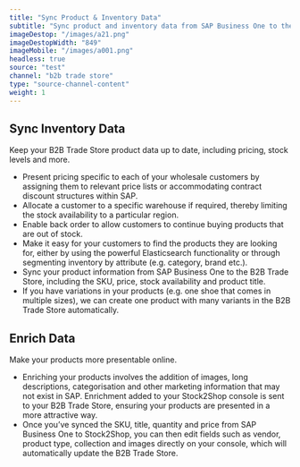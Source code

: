 ```yaml
---
title: "Sync Product & Inventory Data"
subtitle: "Sync product and inventory data from SAP Business One to the B2B Trade Store"
imageDestop: "/images/a21.png"
imageDestopWidth: "849"
imageMobile: "/images/a001.png"
headless: true
source: "test"
channel: "b2b trade store"
type: "source-channel-content"
weight: 1
---
```


## Sync Inventory Data
Keep your B2B Trade Store product data up to date, including pricing, stock levels and more. 

- Present pricing specific to each of your wholesale customers by assigning them to relevant price lists or accommodating contract discount structures within SAP. 
- Allocate a customer to a specific warehouse if required, thereby limiting the stock availability to a particular region. 
- Enable back order to allow customers to continue buying products that are out of stock. 
- Make it easy for your customers to find the products they are looking for, either by using the powerful Elasticsearch functionality or through segmenting inventory by attribute (e.g. category, brand etc.). 
- Sync your product information from SAP Business One to the B2B Trade Store, including the SKU, price, stock availability and product title.
- If you have variations in your products (e.g. one shoe that comes in multiple sizes), we can create one product with many variants in the B2B Trade Store automatically. 

## Enrich Data 
Make your products more presentable online.

- Enriching your products involves the addition of images, long descriptions, categorisation and other marketing information that may not exist in SAP. Enrichment added to your Stock2Shop console is sent to your B2B Trade Store, ensuring your products are presented in a more attractive way. 
- Once you’ve synced the SKU, title, quantity and price from SAP Business One to Stock2Shop, you can then edit fields such as vendor, product type, collection and images directly on your console, which will automatically update the B2B Trade Store. 
